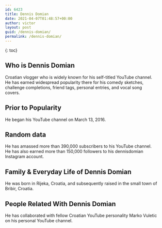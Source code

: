 ```yaml
---
id: 6423
title: Dennis Domian
date: 2021-04-07T01:48:57+00:00
author: victor
layout: post
guid: /dennis-domian/
permalink: /dennis-domian/
---
```



{: toc}


## Who is Dennis Domian



Croatian vlogger who is widely known for his self-titled YouTube channel. He has earned widespread popularity there for his comedy sketches, challenge completions, friend tags, personal entries, and vocal song covers. 

                
                
                
## Prior to Popularity



He began his YouTube channel on March 13, 2016.

                
                
                
## Random data



He has amassed more than 390,000 subscribers to his YouTube channel. He has also earned more than 150,000 followers to his dennisdomian Instagram account. 

                
                
                
## Family & Everyday Life of Dennis Domian



He was born in Rijeka, Croatia, and subsequently raised in the small town of Bribir, Croatia.

                
                
                
## People Related With Dennis Domian



He has collaborated with fellow Croatian YouTube personality Marko Vuletic on his personal YouTube channel.

                
              
            
          
          
          